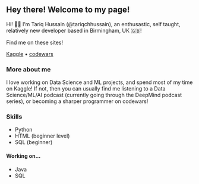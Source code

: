 ## Hey there! Welcome to my page!
Hi! 👋🏾  I’m Tariq Hussain (@tariqchhussain), an enthusastic, self taught, relatively new developer based in Birmingham, UK 🇬🇧!

Find me on these sites!

[Kaggle](https://www.kaggle.com/tariqchhussain) • [codewars](https://www.codewars.com/users/Riqitch)

### More about me
I love working on Data Science and ML projects, and spend most of my time on Kaggle! If not, then you can usually find me listening to a Data Science/ML/AI podcast (currently going through the DeepMind podcast series), or becoming a sharper programmer on codewars!

### Skills
- Python
- HTML (beginner level)
- SQL (beginner)

#### Working on...
- Java
- SQL

<!---
tariqchhussain/tariqchhussain is a ✨ special ✨ repository because its `README.md` (this file) appears on your GitHub profile.
You can click the Preview link to take a look at your changes.
--->
